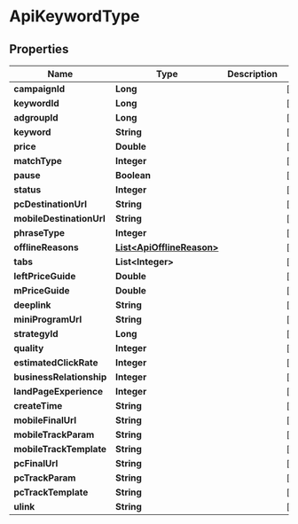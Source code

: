 

# ApiKeywordType


## Properties

Name | Type | Description | Notes
------------ | ------------- | ------------- | -------------
**campaignId** | **Long** |  |  [optional]
**keywordId** | **Long** |  |  [optional]
**adgroupId** | **Long** |  |  [optional]
**keyword** | **String** |  |  [optional]
**price** | **Double** |  |  [optional]
**matchType** | **Integer** |  |  [optional]
**pause** | **Boolean** |  |  [optional]
**status** | **Integer** |  |  [optional]
**pcDestinationUrl** | **String** |  |  [optional]
**mobileDestinationUrl** | **String** |  |  [optional]
**phraseType** | **Integer** |  |  [optional]
**offlineReasons** | [**List&lt;ApiOfflineReason&gt;**](ApiOfflineReason.md) |  |  [optional]
**tabs** | **List&lt;Integer&gt;** |  |  [optional]
**leftPriceGuide** | **Double** |  |  [optional]
**mPriceGuide** | **Double** |  |  [optional]
**deeplink** | **String** |  |  [optional]
**miniProgramUrl** | **String** |  |  [optional]
**strategyId** | **Long** |  |  [optional]
**quality** | **Integer** |  |  [optional]
**estimatedClickRate** | **Integer** |  |  [optional]
**businessRelationship** | **Integer** |  |  [optional]
**landPageExperience** | **Integer** |  |  [optional]
**createTime** | **String** |  |  [optional]
**mobileFinalUrl** | **String** |  |  [optional]
**mobileTrackParam** | **String** |  |  [optional]
**mobileTrackTemplate** | **String** |  |  [optional]
**pcFinalUrl** | **String** |  |  [optional]
**pcTrackParam** | **String** |  |  [optional]
**pcTrackTemplate** | **String** |  |  [optional]
**ulink** | **String** |  |  [optional]



